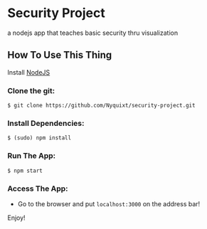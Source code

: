 # Security Project
a nodejs app that teaches basic security thru visualization

## How To Use This Thing

Install [NodeJS](https://nodejs.org/en/)

### Clone the git:

  `$ git clone https://github.com/Nyquixt/security-project.git`
  
### Install Dependencies:

  `$ (sudo) npm install`
  
### Run The App:

  `$ npm start`
  
### Access The App: 

  - Go to the browser and put `localhost:3000` on the address bar!

Enjoy!
